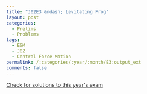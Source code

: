```yaml
---
title: "J02E3 &ndash; Levitating Frog"
layout: post
categories:
  - Prelims
  - Problems
tags:
  - E&M
  - J02
  - Central Force Motion
permalink: /:categories/:year/:month/E3:output_ext
comments: false
---
```

<object data="2002J3E.pdf" type="application/pdf" width="100%" height="500"></object>
<div class="message"><a href='https://princetonprelim.com/prelim/8/'>Check for solutions to this year's exam</a></div>